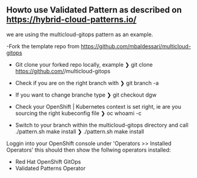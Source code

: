 ## Howto use Validated Pattern as described on https://hybrid-cloud-patterns.io/
we are using the multicloud-gitops pattern as an example.

-Fork the template repo from https://github.com/mbaldessari/multicloud-gitops

- Git clone your forked repo locally, example 
❯ git clone https://github.com/<username>/multicloud-gitops

- Check if you are on the right branch with 
❯ git branch -a

- If you want to change branche type
❯ git checkout dgw

- Check your OpenShift | Kubernetes context is set right, ie are you sourcing the right kubeconfig file
❯ oc whoami -c

- Switch to your branch within the multicloud-gitops directory and call ./pattern.sh make install
❯ ./pattern.sh make install

Loggin into your OpenShift console under 'Operators >> Installed Operators' this should then show the follwing operators installed:
- Red Hat OpenShift GitOps
- Validated Patterns Operator



